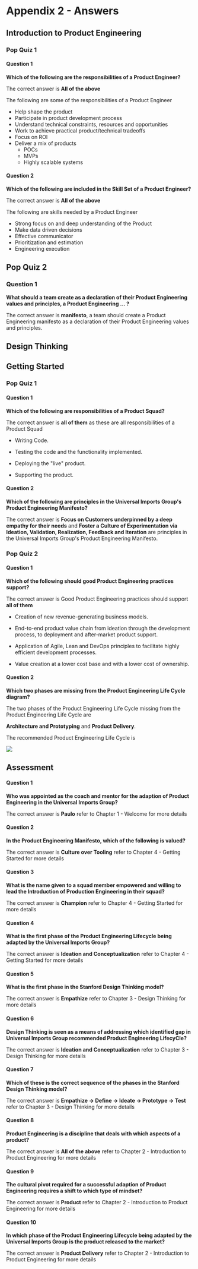 # Appendix 2 - Answers

## Introduction to Product Engineering

### Pop Quiz 1

#### Question 1

**Which of the following are the responsibilities of a Product Engineer?**

The correct answer is **All of the above**

The following are some of the responsibilities of a Product Engineer

- Help shape the product
- Participate in product development process
- Understand technical constraints, resources and opportunities
- Work to achieve practical product/technical tradeoffs
- Focus on ROI
- Deliver a mix of products
    - POCs
    - MVPs
    - Highly scalable systems

#### Question 2

**Which of the following are included in the Skill Set of a Product Engineer?**

The correct answer is **All of the above**

The following are skills needed by a Product Engineer

- Strong focus on and deep understanding of the Product
- Make data driven decisions
- Effective communicator
- Prioritization and estimation
- Engineering execution

## Pop Quiz 2

### Question 1

**What should a team create as a declaration of their Product Engineering values and principles, a Product Engineering ... ?**

The correct answer is **manifesto**, a team should create a Product Engineering manifesto as a declaration of their Product Engineering values and principles.

## Design Thinking

## Getting Started

### Pop Quiz 1

#### Question 1

**Which of the following are responsibilities of a Product Squad?**

The correct answer is **all of them**  as these are all responsibilities of a Product Squad

- Writing Code.

- Testing the code and the functionality implemented.

- Deploying the "live" product.

- Supporting the product.

#### Question 2

**Which of the following are principles in the Universal Imports Group's Product Engineering Manifesto?**

The correct answer is **Focus on Customers underpinned by a deep empathy for their needs** and **Foster a Culture of Experimentation via Ideation, Validation, Realization, Feedback and Iteration** are principles in the Universal Imports Group's Product Engineering Manifesto.

### Pop Quiz 2

#### Question 1

**Which of the following should good Product Engineering practices support?**

The correct answer is Good Product Engineering practices should support **all of them**

- Creation of new revenue-generating business models.

- End-to-end product value chain from ideation through the development process, to deployment and after-market product support.

- Application of Agile, Lean and DevOps principles to facilitate highly efficient development processes.

- Value creation at a lower cost base and with a lower cost of ownership.

#### Question 2

**Which two phases are missing from the Product Engineering Life Cycle diagram?**

The two phases of the Product Engineering Life Cycle missing from the Product Engineering Life Cycle are

**Architecture and Prototyping** and **Product Delivery**.

The recommended Product Engineering Life Cycle is

![](assets/productengineering-lifecycle.png)

## Assessment

#### Question 1

**Who was appointed as the coach and mentor for the adaption of Product Engineering in the Universal Imports Group?**

The correct answer is **Paulo** refer to Chapter 1 - Welcome for more details

#### Question 2

**In the Product Engineering Manifesto, which of the following is valued?**

The correct answer is **Culture over Tooling** refer to Chapter 4 - Getting Started for more details

#### Question 3

**What is the name given to a squad member empowered and willing to lead the Introduction of Production Engineering in their squad?**

The correct answer is **Champion** refer to Chapter 4 - Getting Started for more details

#### Question 4

**What is the first phase of the Product Engineering Lifecycle being adapted by the Universal Imports Group?**

The correct answer is **Ideation and Conceptualization** refer to Chapter 4 - Getting Started for more details

#### Question 5

**What is the first phase in the Stanford Design Thinking model?**

The correct answer is **Empathize** refer to Chapter 3 - Design Thinking for more details

#### Question 6

**Design Thinking is seen as a means of addressing which identified gap in Universal Imports Group recommended Product Engineering LifecyCle?**

The correct answer is **Ideation and Conceptualization** refer to Chapter 3 - Design Thinking for more details

#### Question 7

**Which of these is the correct sequence of the phases in the Stanford Design Thinking model?**

The correct answer is **Empathize -> Define -> Ideate -> Prototype -> Test** refer to Chapter 3 - Design Thinking for more details

#### Question 8

**Product Engineering is a discipline that deals with which aspects of a product?**

The correct answer is **All of the above** refer to Chapter 2 - Introduction to Product Engineering for more details

#### Question 9

**The cultural pivot required for a successful adaption of Product Engineering requires a shift to which type of mindset?**

The correct answer is **Product** refer to Chapter 2 - Introduction to Product Engineering for more details

#### Question 10

**In which phase of the Product Engineering Lifecycle being adapted by the Universal Imports Group is the product released to the market?**

The correct answer is **Product Delivery** refer to Chapter 2 - Introduction to Product Engineering for more details
